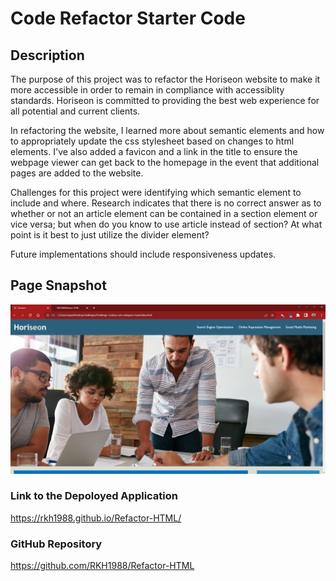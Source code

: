 # Code Refactor Starter Code

## Description

The purpose of this project was to refactor the Horiseon website to make it more accessible in order to remain in compliance with accessiblity standards. Horiseon is committed to providing the best web experience for all potential and current clients. 

In refactoring the website, I learned more about semantic elements and how to appropriately update the css stylesheet based on changes to html elements. I've also added a favicon and a link in the title to ensure the webpage viewer can get back to the homepage in the event that additional pages are added to the website.

Challenges for this project were identifying which semantic element to include and where. Research indicates that there is no correct answer as to whether or not an article element can be contained in a section element or vice versa; but when do you know to use article instead of section? At what point is it best to just utilize the divider element?

Future implementations should include responsiveness updates.


## Page Snapshot
![screenshot](/assets/images/Horiseon%20-%20Google%20Chrome%206_4_2022%207_53_40%20PM.png)

### Link to the Depoloyed Application
https://rkh1988.github.io/Refactor-HTML/


### GitHub Repository
https://github.com/RKH1988/Refactor-HTML